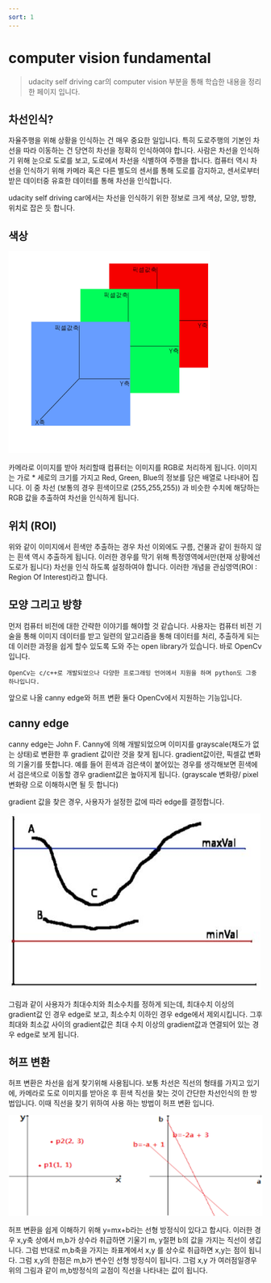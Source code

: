 ```yaml
---
sort: 1
---
```



# computer vision fundamental

> udacity self driving car의 computer vision 부분을 통해 학습한 내용을 정리한 페이지 입니다. 

## 차선인식?
자율주행을 위해 상황을 인식하는 건 매우 중요한 일입니다. 특히 도로주행의 기본인 차선을 따라 이동하는 건 당연히 차선을 정확히 인식하여야 합니다.
사람은 차선을 인식하기 위해 눈으로 도로를 보고, 도로에서 차선을 식별하여 주행을 합니다. 
컴퓨터 역시 차선을 인식하기 위해 카메라 혹은 다른 별도의 센서를 통해 도로를 감지하고, 센서로부터 받은 데이터중 유효한 데이터를 통해 차선을 인식합니다.

udacity self driving car에서는 차선을 인식하기 위한 정보로 크게 색상, 모양, 방향, 위치로 잡은 듯 합니다.

## 색상

<img src="/computervision/RGB.jpeg"  width="400" height="400">

카메라로 이미지를 받아 처리할때 컴퓨터는 이미지를 RGB로 처리하게 됩니다. 이미지는 가로 * 세로의 크기를 가지고 Red, Green, Blue의 정보를 담은 배열로 나타내어 집니다. 
이 중 차선 (보통의 경우 흰색이므로  (255,255,255)) 과 비슷한 수치에 해당하는 RGB 값을 추출하여 차선을 인식하게 됩니다.

## 위치 (ROI)
위와 같이 이미지에서 흰색만 추출하는 경우 차선 이외에도 구름, 건물과 같이 원하지 않는 흰색 역시 추출하게 됩니다. 
이러한 경우를 막기 위해 특정영역에서만(현재 상황에선 도로가 됩니다) 차선을 인식 하도록 설정하여야 합니다. 
이러한 개념을 관심영역(ROI : Region Of Interest)라고 합니다.

## 모양 그리고 방향

먼저 컴퓨터 비전에 대한 간략한 이야기를 해야할 것 같습니다. 
사용자는 컴퓨터 비전 기술을 통해 이미지 데이터를 받고 일련의 알고리즘을 통해 데이터를 처리, 추출하게 되는데 이러한 과정을 쉽게 할수 있도록 도와 주는 open library가 있습니다. 바로 OpenCv입니다.
```note
OpenCv는 c/c++로 개발되었으나 다양한 프로그래밍 언어에서 지원을 하며 python도 그중 하나입니다.
```
앞으로 나올 canny edge와 허프 변환 둘다 OpenCv에서 지원하는 기능입니다.

## canny edge 
canny edge는 John F. Canny에 의해 개발되었으며 이미지를 grayscale(채도가 없는 상태)로 변환한 후 gradient 값이란 것을 찾게 됩니다.
gradient값이란, 픽셀값 변화의 기울기를 뜻합니다. 
예를 들어 흰색과 검은색이 붙어있는 경우를 생각해보면 흰색에서 검은색으로 이동할 경우 gradient값은 높아지게 됩니다. (grayscale 변화량/ pixel 변화량 으로 이해하시면 될 듯 합니다)

gradient 값을 찾은 경우, 사용자가 설정한 값에 따라 edge를 결정합니다.

<img src="/computervision/canny.jpeg"  width="500" height="350">

그림과 같이 사용자가 최대수치와 최소수치를 정하게 되는데, 최대수치 이상의 gradient값 인 경우 edge로 보고, 최소수치 이하인 경우 edge에서 제외시킵니다. 그후 최대와 최소값 사이의 gradient값은 최대 수치 이상의 gradient값과 연결되어 있는 경우 edge로 보게 됩니다.

## 허프 변환

허프 변환은 차선을 쉽게 찾기위해 사용됩니다. 보통 차선은 직선의 형태를 가지고 있기에, 카메라로 도로 이미지를 받아온 후 흰색 직선을 찾는 것이 간단한 차선인식의 한 방법입니다. 이때 직선을 찾기 위하여 사용 하는 방법이 허프 변환 입니다.

<img src="/computervision/허프.png" width="600" height="200" >

허프 변환을 쉽게 이해하기 위해 y=mx+b라는 선형 방정식이 있다고 합시다. 이러한 경우 x,y축 상에서 m,b가 상수라 취급하면 기울기 m, y절편 b의 값을 가지는 직선이 생깁니다. 
그럼 반대로 m,b축을 가지는 좌표계에서 x,y 를 상수로 취급하면 x,y는 점이 됩니다. 그럼 x,y의 한점은 m,b가 변수인 선형 방정식이 됩니다.
그럼 x,y 가 여러점일경우 위의 그림과 같이 m,b방정식의 교점이 직선을 나타내는 값이 됩니다.
